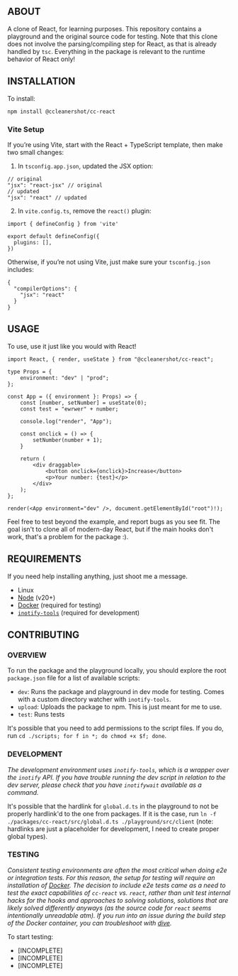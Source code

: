 ## ABOUT

A clone of React, for learning purposes. This repository contains a playground and the original source code for testing. Note that this clone does not involve the parsing/compiling step for React, as that is already handled by `tsc`. Everything in the package is relevant to the runtime behavior of React only!

## INSTALLATION

To install:

```
npm install @ccleanershot/cc-react
```
### Vite Setup
If you’re using Vite, start with the React + TypeScript template, then make two small changes:

1. In `tsconfig.app.json`, updated the JSX option:
```
// original
"jsx": "react-jsx" // original
// updated
"jsx": "react" // updated
```
2. In `vite.config.ts`, remove the `react()` plugin:
```
import { defineConfig } from 'vite'

export default defineConfig({
  plugins: [],
})
```
Otherwise, if you’re not using Vite, just make sure your `tsconfig.json` includes:
```
{
  "compilerOptions": {
    "jsx": "react"
  }
}
```

## USAGE

To use, use it just like you would with React!

```
import React, { render, useState } from "@ccleanershot/cc-react";

type Props = {
    environment: "dev" | "prod";
};

const App = ({ environment }: Props) => {
    const [number, setNumber] = useState(0);
    const test = "ewrwer" + number;

    console.log("render", "App");

    const onclick = () => {
        setNumber(number + 1);
    }

    return (
        <div draggable>
            <button onclick={onclick}>Increase</button>
            <p>Your number: {test}</p>
        </div>
    );
};

render(<App environment="dev" />, document.getElementById("root")!);
```

Feel free to test beyond the example, and report bugs as you see fit. The goal isn't to clone all of modern-day React, but if the main hooks don't work, that's a problem for the package :).

## REQUIREMENTS

If you need help installing anything, just shoot me a message.

-   Linux
-   [Node](https://nodejs.org/en) (v20+)
-   [Docker](https://www.docker.com/) (required for testing)
-   [`inotify-tools`](https://github.com/inotify-tools/inotify-tools) (required for development)

## CONTRIBUTING

### OVERVIEW

To run the package and the playground locally, you should explore the root `package.json` file for a list of available scripts:

-   `dev`: Runs the package and playground in dev mode for testing. Comes with a custom directory watcher with `inotify-tools`.
-   `upload`: Uploads the package to npm. This is just meant for me to use.
-   `test`: Runs tests

It's possible that you need to add permissions to the script files. If you do, run `cd ./scripts; for f in *; do chmod +x $f; done`.

### DEVELOPMENT

_The development environment uses `inotify-tools`, which is a wrapper over the `inotify` API. If you have trouble running the dev script in relation to the dev server, please check that you have `inotifywait` available as a command._

It's possible that the hardlink for `global.d.ts` in the playground to not be properly hardlink'd to the one from packages. If it is the case, run `ln -f ./packages/cc-react/src/global.d.ts ./playground/src/client` (note: hardlinks are just a placeholder for development, I need to create proper global types).

### TESTING

_Consistent testing environments are often the most critical when doing e2e or integration tests. For this reason, the setup for testing will require an installation of [Docker](https://www.docker.com/). The decision to include e2e tests came as a need to test the exact capabilities of `cc-react` vs. `react`, rather than unit test internal hacks for the hooks and approaches to solving solutions, solutions that are likely solved differently anyways (as the source code for `react` seems intentionally unreadable atm). If you run into an issue during the build step of the Docker container, you can troubleshoot with [dive](https://github.com/wagoodman/dive)._

To start testing:

-   [INCOMPLETE]
-   [INCOMPLETE]
-   [INCOMPLETE]
